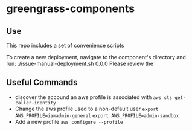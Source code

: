 # greengrass-components

## Use
This repo includes a set of convenience scripts

To create a new deployment, navigate to the component's directory and run:
./issue-manual-deployment.sh 0.0.0
Please review the 


## Useful Commands

* discover the accound an aws profile is associated with
`aws sts get-caller-identity`
* Change the aws profile used to a non-default user
`export AWS_PROFILE=iamadmin-general`
`export AWS_PROFILE=admin-sandbox`
* Add a new profile
`aws configure --profile`

